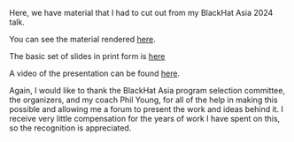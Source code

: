 Here, we have material that I had to cut out from my BlackHat Asia 2024 talk.

You can see the material rendered [here](https://rocky.github.io/blackhat-asia-2024-additional/).

The basic set of slides in print form is [here](https://rocky.github.io/blackhat-asia-2024-additional/all-notes-print.html)

A video of the presentation can be found [here](https://www.youtube.com/watch?v=NA77SFncppE).


Again, I would like to thank the BlackHat Asia program selection committee, the organizers, and my coach Phil Young, for all of the help in making this possible and allowing me a forum to present the work and ideas behind it. I receive very little compensation for the years of work I have spent on this, so the recognition is appreciated.
